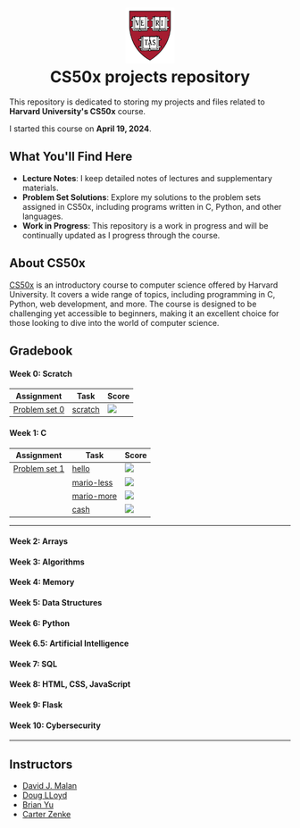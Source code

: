 <h1 align="center"><img src="harvard_university_logo.svg" alt="Harvard University Logo" height="100">
<br/>
CS50x projects repository</h1>

This repository is dedicated to storing my projects and files related to **Harvard University's CS50x** course.

I started this course on **April 19, 2024**.

## What You'll Find Here

- **Lecture Notes**: I keep detailed notes of lectures and supplementary materials.
- **Problem Set Solutions**: Explore my solutions to the problem sets assigned in CS50x, including programs written in C, Python, and other languages.
- **Work in Progress**: This repository is a work in progress and will be continually updated as I progress through the course.

## About CS50x

[CS50x](https://cs50.harvard.edu/x/2024/) is an introductory course to computer science offered by Harvard University. It covers a wide range of topics, including programming in C, Python, web development, and more. The course is designed to be challenging yet accessible to beginners, making it an excellent choice for those looking to dive into the world of computer science.

## Gradebook

#### Week 0: Scratch

| Assignment                                                                                          | Task                                                                                                            | Score                              |
|-----------------------------------------------------------------------------------------------------|-----------------------------------------------------------------------------------------------------------------|------------------------------------|
| [Problem set 0](https://github.com/raydtutto/harvard-cs50x-2024/tree/main/src/week_0/problem_set_0) | [scratch](https://github.com/raydtutto/harvard-cs50x-2024/blob/main/src/week_0/problem_set_0/pset0_solution.md) | ![](https://geps.dev/progress/100) |

#### Week 1: C

| Assignment                                                                                          | Task                                                                                                                | Score                              |
|-----------------------------------------------------------------------------------------------------|---------------------------------------------------------------------------------------------------------------------|------------------------------------|
| [Problem set 1](https://github.com/raydtutto/harvard-cs50x-2024/tree/main/src/week_1/problem_set_1) | [hello](https://github.com/raydtutto/harvard-cs50x-2024/blob/main/src/week_1/problem_set_1/me/hello.c)              | ![](https://geps.dev/progress/100) |
|                                                                                                     | [mario-less](https://github.com/raydtutto/harvard-cs50x-2024/blob/main/src/week_1/problem_set_1/mario-less/mario.c) | ![](https://geps.dev/progress/100) |
|                                                                                                     | [mario-more](https://github.com/raydtutto/harvard-cs50x-2024/blob/main/src/week_1/problem_set_1/mario-more/mario.c) | ![](https://geps.dev/progress/100) |
|                                                                                                     | [cash](https://github.com/raydtutto/harvard-cs50x-2024/blob/main/src/week_1/problem_set_1/cash/cash.c)              | ![](https://geps.dev/progress/100) |

---

#### Week 2: Arrays  
#### Week 3: Algorithms  
#### Week 4: Memory  
#### Week 5: Data Structures  
#### Week 6: Python  
#### Week 6.5: Artificial Intelligence  
#### Week 7: SQL  
#### Week 8: HTML, CSS, JavaScript  
#### Week 9: Flask  
#### Week 10: Cybersecurity

---

## Instructors

- [David J. Malan](https://github.com/dmalan)
- [Doug LLoyd](https://github.com/dlloyd09)
- [Brian Yu](https://github.com/brianyu28)
- [Carter Zenke](https://github.com/carterzenke)
